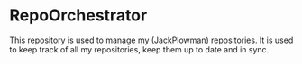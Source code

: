 # RepoOrchestrator

This repository is used to manage my (JackPlowman) repositories. It is used to keep track of all my repositories, keep them up to date and in sync.